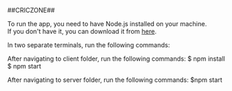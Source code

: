 ##CRICZONE##

To run the app, you need to have Node.js installed on your machine. \
If you don't have it, you can download it from [here](https://nodejs.org/en/).

In two separate terminals, run the following commands:

After navigating to client folder, run the following commands:
$ npm install \
$ npm start

After navigating to server folder, run the following commands:
$npm start